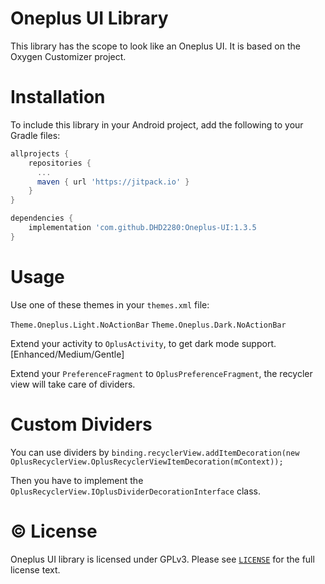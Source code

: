 # Oneplus UI Library

This library has the scope to look like an Oneplus UI. It is based on the Oxygen Customizer project.

# Installation

To include this library in your Android project, add the following to your Gradle files:

```gradle
allprojects {
    repositories {
      ...
      maven { url 'https://jitpack.io' }
    }
}

dependencies {
    implementation 'com.github.DHD2280:Oneplus-UI:1.3.5
}
```

# Usage

Use one of these themes in your `themes.xml` file:

`Theme.Oneplus.Light.NoActionBar`
`Theme.Oneplus.Dark.NoActionBar`


Extend your activity to `OplusActivity`, to get dark mode support. [Enhanced/Medium/Gentle]

Extend your `PreferenceFragment` to `OplusPreferenceFragment`, the recycler view will take care of dividers.

# Custom Dividers

You can use dividers by
`
binding.recyclerView.addItemDecoration(new OplusRecyclerView.OplusRecyclerViewItemDecoration(mContext));
`

Then you have to implement the `OplusRecyclerView.IOplusDividerDecorationInterface` class.

# © License

Oneplus UI library is licensed under GPLv3. Please see [`LICENSE`](./LICENSE.md) for the full license text.
